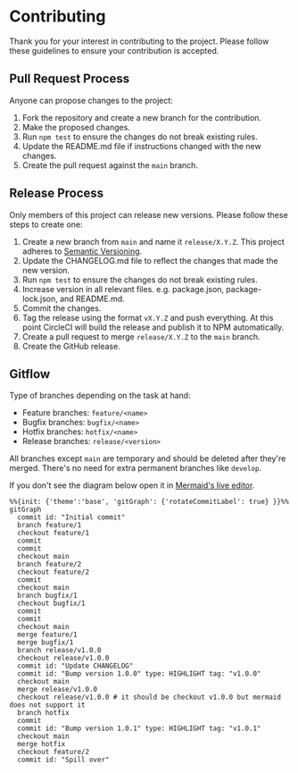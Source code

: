 # Contributing

Thank you for your interest in contributing to the project. Please follow
these guidelines to ensure your contribution is accepted.

## Pull Request Process

Anyone can propose changes to the project:

1. Fork the repository and create a new branch for the contribution.
2. Make the proposed changes.
3. Run `npm test` to ensure the changes do not break existing rules.
4. Update the README.md file if instructions changed with the new changes.
5. Create the pull request against the `main` branch.

## Release Process

Only members of this project can release new versions. Please follow these
steps to create one:

1. Create a new branch from `main` and name it `release/X.Y.Z`. This project
   adheres to [Semantic Versioning](http://semver.org/).
2. Update the CHANGELOG.md file to reflect the changes that made the new
   version.
3. Run `npm test` to ensure the changes do not break existing rules.
4. Increase version in all relevant files. e.g. package.json,
   package-lock.json, and README.md.
5. Commit the changes.
6. Tag the release using the format `vX.Y.Z` and push everything. At this point
   CircleCI will build the release and publish it to NPM automatically.
7. Create a pull request to merge `release/X.Y.Z` to the `main` branch.
8. Create the GitHub release.

## Gitflow

Type of branches depending on the task at hand:

- Feature branches: `feature/<name>`
- Bugfix branches: `bugfix/<name>`
- Hotfix branches: `hotfix/<name>`
- Release branches: `release/<version>`

All branches except `main` are temporary and should be deleted after they're
merged. There's no need for extra permanent branches like `develop`.

If you don't see the diagram below open it in [Mermaid's live editor][diagram].

```mermaid
%%{init: {'theme':'base', 'gitGraph': {'rotateCommitLabel': true} }}%%
gitGraph
  commit id: "Initial commit"
  branch feature/1
  checkout feature/1
  commit
  commit
  checkout main
  branch feature/2
  checkout feature/2
  commit
  checkout main
  branch bugfix/1
  checkout bugfix/1
  commit
  commit
  checkout main
  merge feature/1
  merge bugfix/1
  branch release/v1.0.0
  checkout release/v1.0.0
  commit id: "Update CHANGELOG"
  commit id: "Bump version 1.0.0" type: HIGHLIGHT tag: "v1.0.0"
  checkout main
  merge release/v1.0.0
  checkout release/v1.0.0 # it should be checkout v1.0.0 but mermaid does not support it
  branch hotfix
  commit
  commit id: "Bump version 1.0.1" type: HIGHLIGHT tag: "v1.0.1"
  checkout main
  merge hotfix
  checkout feature/2
  commit id: "Spill over"
```

[diagram]: https://mermaid.live/edit#pako:eNqNk0tvgkAUhf_Kze3WqLhk14dBE9MubHdsBrjCpMwjw4ypMf73DjKmYKi6ICF3Ps655wBHzFVBGGPJbWKYrlIJkCshuAVexJDiWnLLWR2GKbZAZpjMK9gRs87QLDo_VFH-rZy9mnZPDe8upGBcjsgtRuUWj4lkrtzxn6uVBsNHNhJkShom6UZ9peBoqCbW0GwfTefT-UBu5Khf7ZcumCV4XT2_J8vNR9KVO0BenNCwJ9NwJaFTQbAHTTGs1slq469PsKxs2eCCNxI9vCs8gd-hqZSrC8joDwvHWStNxqsXUChqQCqPO62V8avbXj2Vsr6xseb_ixjdiRjdjNjzu_EJBe-t5nUNyruniBMMifzvcGzRFG1FglJs0cyX0xqfPOfOL25ZcKsMxjtWNzRB5qzaHmSOsTWOLtAbZ6VhIlCnXyJdKJI
